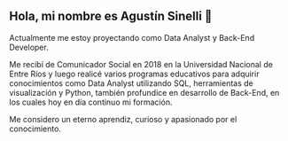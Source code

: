 ## Hola, mi nombre es Agustín Sinelli 👋

Actualmente me estoy proyectando como Data Analyst y Back-End Developer.

Me recibí de Comunicador Social en 2018 en la Universidad Nacional de Entre Ríos y luego realicé varios programas educativos para adquirir conocimientos como Data Analyst utilizando SQL, herramientas de visualización y Python, también profundice en desarrollo de Back-End, en los cuales hoy en día continuo mi formación.

Me considero un eterno aprendiz, curioso y apasionado por el conocimiento.
